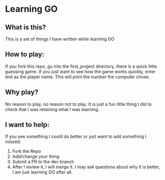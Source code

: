 # Learning GO

## What is this?

This is a set of things I have written while learning GO

## How to play:

If you fork this repo, go into the first_project directory, there is a quick
little guessing game. If you just want to see how the game works quickly, enter
test as the player name. This will print the number the computer chose.

## Why play?

No reason to play, no reason not to play. It is just a fun little thing I did to
check that I was retaining what I was learning.

## I want to help:

If you see something I could do better or just want to add something I missed:

1. Fork the Repo
2. Add/change your thing
3. Submit a PR to the dev branch
4. After I review it, I will merge it. I may ask questions about why it is
   better, I am just learning GO after all.
